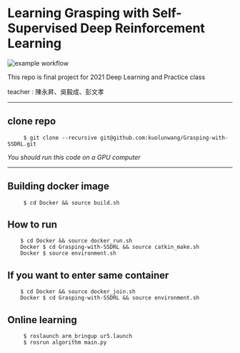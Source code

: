 # Learning Grasping with Self-Supervised Deep Reinforcement Learning

![example workflow](https://github.com/kuolunwang/Grasping-with-SSDRL/actions/workflows/main.yml/badge.svg)

This repo is final project for 2021 Deep Learning and Practice class

teacher : 陳永昇、吳毅成、彭文孝

---

## clone repo
```
     $ git clone --recursive git@github.com:kuolunwang/Grasping-with-SSDRL.git
```

*You should run this code on a GPU computer*

---

## Building docker image
```
     $ cd Docker && source build.sh
```

## How to run
```
    $ cd Docker && source docker_run.sh
    Docker $ cd Grasping-with-SSDRL && source catkin_make.sh
    Docker $ source environment.sh
```

## If you want to enter same container
```
    $ cd Docker && source docker_join.sh
    Docker $ cd Grasping-with-SSDRL && source environment.sh
```

## Online learning
```
     $ roslaunch arm_bringup ur5.launch
     $ rosrun algorithm main.py
```
